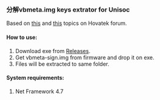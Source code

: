 ### 分解vbmeta.img keys extrator for Unisoc

Based on [this](https://forum.hovatek.com/thread-32664.html) and [this](https://forum.hovatek.com/thread-32667.html) topics on Hovatek forum.

#### How to use:
1) Download exe from [Releases](https://github.com/ProKn1fe/VBMetaKeysExtractor/releases).
2) Get vbmeta-sign.img from firmware and drop it on exe.
3) Files will be extracted to same folder.

#### System requirements:

1) Net Framework 4.7
